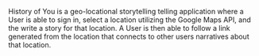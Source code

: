 History of You is a geo-locational storytelling telling application where a User is able to sign in, select a location
utilizing the Google Maps API, and the write a story for that location. A User is then able to follow a link generated from
the location that connects to other users narratives about that location.
